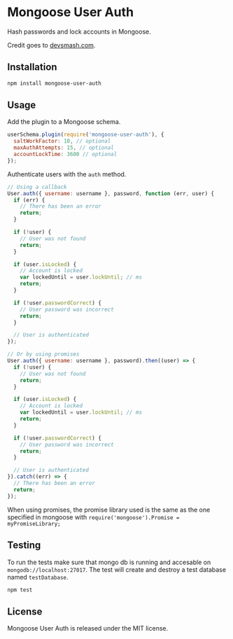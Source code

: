 # Mongoose User Auth

Hash passwords and lock accounts in Mongoose.

Credit goes to [devsmash.com](http://devsmash.com/blog/password-authentication-with-mongoose-and-bcrypt).

## Installation

```bash
npm install mongoose-user-auth
```

## Usage

Add the plugin to a Mongoose schema.

```js
userSchema.plugin(require('mongoose-user-auth'), {
  saltWorkFactor: 10, // optional
  maxAuthAttempts: 15, // optional
  accountLockTime: 3600 // optional
});
```

Authenticate users with the `auth` method.

```js
// Using a callback
User.auth({ username: username }, password, function (err, user) {
  if (err) {
    // There has been an error
    return;
  }

  if (!user) {
    // User was not found
    return;
  }

  if (user.isLocked) {
    // Account is locked
    var lockedUntil = user.lockUntil; // ms
    return;
  }

  if (!user.passwordCorrect) {
    // User password was incorrect
    return;
  }

  // User is authenticated
});

// Or by using promises
User.auth({ username: username }, password).then((user) => {
  if (!user) {
    // User was not found
    return;
  }

  if (user.isLocked) {
    // Account is locked
    var lockedUntil = user.lockUntil; // ms
    return;
  }

  if (!user.passwordCorrect) {
    // User password was incorrect
    return;
  }

  // User is authenticated
}).catch((err) => {
  // There has been an error
  return;
});
```

When using promises, the promise library used is the same as the one specified in mongoose with `require('mongoose').Promise = myPromiseLibrary;`

## Testing

To run the tests make sure that mongo db is running and accesable on `mongodb://localhost:27017`. The test will create and destroy a test database named `testDatabase`.

```bash
npm test
```

## License

Mongoose User Auth is released under the MIT license.
